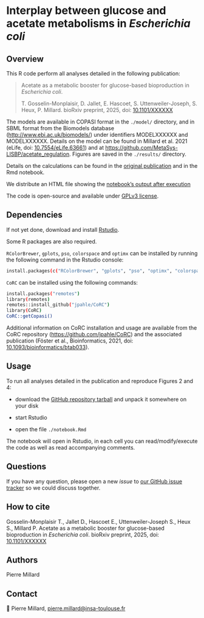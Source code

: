 # Interplay between glucose and acetate metabolisms in *Escherichia coli*

## Overview

This R code perform all analyses detailed in the following publication:

> Acetate as a metabolic booster for glucose-based bioproduction in *Escherichia coli*.
>
> T. Gosselin-Monplaisir, D. Jallet, E. Hascoet, S. Uttenweiler-Joseph, S. Heux, P. Millard. bioRxiv preprint, 2025, doi: [10.1101/XXXXXX](https://doi.org/10.1101/XXXXXX)

The models are available in COPASI format in the `./model/` directory, and in SBML format from the Biomodels database (http://www.ebi.ac.uk/biomodels/) under identifiers MODELXXXXXX and MODELXXXXXX. Details on the model can be found in Millard et al. 2021 (eLife, doi: [10.7554/eLife.63661](https://doi.org/10.7554/eLife.63661)) and at https://github.com/MetaSys-LISBP/acetate_regulation. Figures are saved in the `./results/` directory.

Details on the calculations can be found in the [original publication](https://doi.org/10.1101/XXXXXX) and in the Rmd notebook.

We distribute an HTML file showing the [notebook’s output after execution](https://htmlpreview.github.io/?https://github.com/MetaSys-LISBP/glucose_acetate_bioproduction/blob/master/html/notebook.html)

The code is open-source and available under [GPLv3 license](https://www.gnu.org/licenses/gpl-3.0.txt).

## Dependencies

If not yet done, download and install [Rstudio](https://posit.co/downloads/).

Some R packages are also required.

`RColorBrewer`, `gplots`, `pso`, `colorspace` and `optimx` can be installed
by running the following command in the Rstudio console:

```bash
install.packages(c("RColorBrewer", "gplots", "pso", "optimx", "colorspace"))
```

`CoRC` can be installed
using the following commands:

```bash
install.packages("remotes")
library(remotes)
remotes::install_github("jpahle/CoRC")
library(CoRC)
CoRC::getCopasi()
```

Additional information on CoRC installation and usage are available from the CoRC repository (https://github.com/jpahle/CoRC) and the associated publication (Föster et al., Bioinformatics, 2021, doi: [10.1093/bioinformatics/btab033](https://doi.org/10.1093/bioinformatics/btab033)).

## Usage

To run all analyses detailed in the publication and reproduce Figures 2 and 4:

- download the [GitHub repository tarball](https://github.com/pierremillard/glucose_acetate_bioproduction/archive/refs/heads/master.zip) and unpack it somewhere on your disk

- start Rstudio

- open the file `./notebook.Rmd`

The notebook will open in Rstudio, in each cell you can read/modify/execute the code as well as read accompanying comments.

## Questions
If you have any question, please open a new *issue*
to [our GitHub issue tracker](https://github.com/MetaSys-LISBP/glucose_acetate_bioproduction/issues) so we could discuss together. 

## How to cite
Gosselin-Monplaisir T., Jallet D., Hascoet E., Uttenweiler-Joseph S., Heux S.,  Millard P. Acetate as a metabolic booster for glucose-based bioproduction in *Escherichia coli*. bioRxiv preprint, 2025, doi: [10.1101/XXXXXX](https://doi.org/10.1101/XXXXXX)

## Authors
Pierre Millard

## Contact
:email: Pierre Millard, pierre.millard@insa-toulouse.fr
